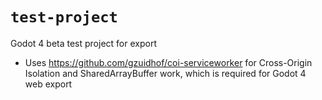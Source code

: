 # `test-project`
Godot 4 beta test project for export

- Uses https://github.com/gzuidhof/coi-serviceworker for Cross-Origin Isolation and SharedArrayBuffer work, which is required for Godot 4 web export